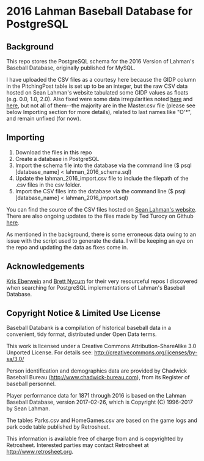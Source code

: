 # 2016 Lahman Baseball Database for PostgreSQL

## Background

This repo stores the PostgreSQL schema for the 2016 Version of Lahman's Baseball Database, originally published for MySQL.

I have uploaded the CSV files as a courtesy here because the GIDP column in the PitchingPost table is set up to be an integer, but the raw CSV data hosted on Sean Lahman's website tabulated some GIDP values as floats (e.g. 0.0, 1.0, 2.0). Also fixed were some data irregularities noted [here](https://github.com/chadwickbureau/baseballdatabank/issues/60) and [here](https://github.com/chadwickbureau/baseballdatabank/issues/58), but not all of them--the majority are in the Master.csv file (please see below Importing section for more details), related to last names like "O'\*", and remain unfixed (for now).

## Importing

1. Download the files in this repo
2. Create a database in PostgreSQL
3. Import the schema file into the database via the command line ($ psql [database_name] < lahman_2016_schema.sql)
4. Update the lahman_2016_import.csv file to include the filepath of the .csv files in the csv folder.
5. Import the CSV files into the database via the command line ($ psql [database_name] < lahman_2016_import.sql)

You can find the source of the CSV files hosted on [Sean Lahman's website](http://www.seanlahman.com/baseball-archive/statistics). There are also ongoing updates to the files made by Ted Turocy on Github [here](https://github.com/chadwickbureau/baseballdatabank).

As mentioned in the background, there is some erroneous data owing to an issue with the script used to generate the data. I will be keeping an eye on the repo and updating the data as fixes come in.

## Acknowledgements

[Kris Eberwein](https://github.com/keberwein/Postgres_Lahman_Baseball) and [Brett Nycum](https://github.com/brentnycum/lahman-postgres) for their very resourceful repos I discovered when searching for PostgreSQL implementations of Lahman's Baseball Database.

## Copyright Notice & Limited Use License

Baseball Databank is a compilation of historical baseball data in a convenient, tidy format, distributed under Open Data terms.

This work is licensed under a Creative Commons Attribution-ShareAlike 3.0 Unported License.  For details see: http://creativecommons.org/licenses/by-sa/3.0/

Person identification and demographics data are provided by Chadwick Baseball Bureau (http://www.chadwick-bureau.com), from its Register of baseball personnel.

Player performance data for 1871 through 2016 is based on the Lahman Baseball Database, version 2017-02-26, which is  Copyright (C) 1996-2017 by Sean Lahman.

The tables Parks.csv and HomeGames.csv are based on the game logs and park code table published by Retrosheet.

This information is available free of charge from and is copyrighted by Retrosheet.  Interested parties may contact Retrosheet at  http://www.retrosheet.org.
